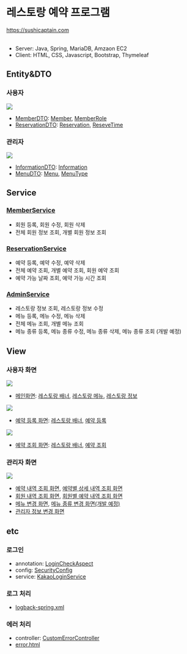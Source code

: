 # 레스토랑 예약 프로그램
https://sushicaptain.com <br><br>
- Server: Java, Spring, MariaDB, Amzaon EC2
- Client: HTML, CSS, Javascript, Bootstrap, Thymeleaf

## Entity&DTO
### 사용자
![](/readmeImg/usererd.png)
- [MemberDTO](/src/main/java/com/example/sushi/dto/user/MemberDTO.java):
[Member](/src/main/java/com/example/sushi/entity/user/Member.java),
[MemberRole](/src/main/java/com/example/sushi/entity/user/MemberRole.java)
- [ReservationDTO](/src/main/java/com/example/sushi/dto/user/ReservationDTO.java):
[Reservation](/src/main/java/com/example/sushi/entity/user/Reservation.java),
[ReseveTime](/src/main/java/com/example/sushi/entity/user/ReserveTime.java)
    
### 관리자
![](/readmeImg/adminerd.png)
- [InformationDTO](/src/main/java/com/example/sushi/dto/admin/InformationDTO.java):
[Information](/src/main/java/com/example/sushi/entity/admin/Information.java)
- [MenuDTO](/src/main/java/com/example/sushi/dto/admin/MenuDTO.java):
[Menu](/src/main/java/com/example/sushi/entity/admin/Menu.java),
[MenuType](/src/main/java/com/example/sushi/entity/admin/MenuType.java)

## Service
### [MemberService](/src/main/java/com/example/sushi/service/MemberServiceImpl.java)
- 회원 등록, 회원 수정, 회원 삭제
- 전체 회원 정보 조회, 개별 회원 정보 조회
### [ReservationService](/src/main/java/com/example/sushi/service/ReservationServiceImpl.java)
- 예약 등록, 예약 수정, 예약 삭제
- 전체 예약 조회, 개별 예약 조회, 회원 예약 조회
- 예약 가능 날짜 조회, 예약 가능 시간 조회
### [AdminService](/src/main/java/com/example/sushi/service/AdminServiceImpl.java)
- 레스토랑 정보 조회, 레스토랑 정보 수정
- 메뉴 등록, 메뉴 수정, 메뉴 삭제
- 전체 메뉴 조회, 개별 메뉴 조회
- 메뉴 종류 등록, 메뉴 종류 수정, 메뉴 종류 삭제, 메뉴 종류 조회 (개발 예정)

## View
### 사용자 화면
![](/readmeImg/main.png)
- [메인화면](/src/main/resources/templates/sushi/main.html):
[레스토랑 배너](/src/main/resources/templates/sushi/fragment/hero.html),
[레스토랑 메뉴](/src/main/resources/templates/sushi/fragment/menu.html),
[레스토랑 정보](/src/main/resources/templates/sushi/fragment/contact.html)

![](/readmeImg/register.png)
- [예약 등록 화면](/src/main/resources/templates/sushi/register.html):
[레스토랑 배너](/src/main/resources/templates/sushi/fragment/hero.html),
[예약 등록](/src/main/resources/templates/sushi/fragment/book.html)

![](/readmeImg/list.png)
- [예약 조회 화면](/src/main/resources/templates/sushi/register.html):
[레스토랑 배너](/src/main/resources/templates/sushi/fragment/hero.html),
[예약 조회](/src/main/resources/templates/sushi/fragment/special.html)

### 관리자 화면
![](/readmeImg/admin.png)
- [예약 내역 조회 화면](/src/main/resources/templates/admin/reservation.html),
[예약별 상세 내역 조회 화면](/src/main/resources/templates/admin/read.html)
- [회원 내역 조회 화면](/src/main/resources/templates/admin/member.html),
[회원별 예약 내역 조회 화면](/src/main/resources/templates/admin/list.html)
- [메뉴 변경 화면](/src/main/resources/templates/admin/menu.html),
[메뉴 종류 변경 화면(개발 예정)](/src/main/resources/templates/admin/menutype.html)
- [관리자 정보 변경 화면](/src/main/resources/templates/admin/information.html)

    

## etc
### 로그인
- annotation: [LoginCheckAspect](/src/main/java/com/example/sushi/annotation/LoginCheckAspect.java)
- config: [SecurityConfig](/src/main/java/com/example/sushi/config/SecurityConfig.java)
- service: [KakaoLoginService](/src/main/java/com/example/sushi/service/KakaoLoginService.java)
### 로그 처리
- [logback-spring.xml](/src/main/resources/logback-spring.xml)
### 에러 처리
- controller: [CustomErrorController](/src/main/java/com/example/sushi/controller/CustomErrorController.java)
- [error.html](/src/main/resources/templates/error.html)    
